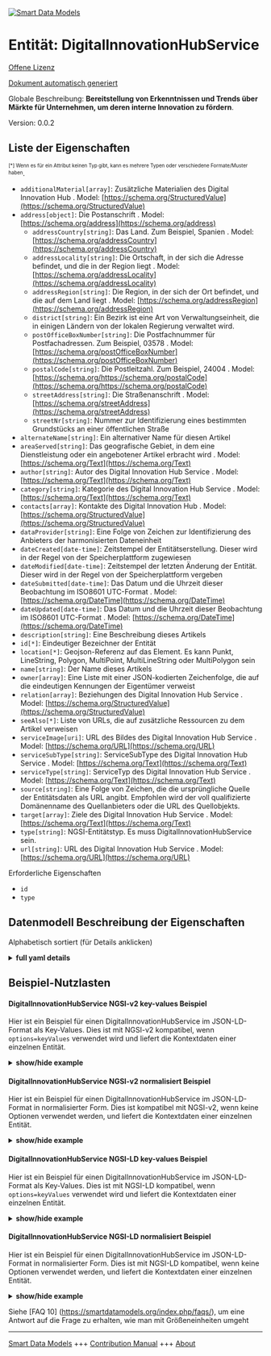 <!-- 10-Header -->  
[![Smart Data Models](https://smartdatamodels.org/wp-content/uploads/2022/01/SmartDataModels_logo.png "Logo")](https://smartdatamodels.org)  
Entität: DigitalInnovationHubService  
====================================<!-- /10-Header -->  
<!-- 15-License -->  
[Offene Lizenz](https://github.com/smart-data-models//dataModel.DigitalInnovationHub/blob/master/DigitalInnovationHubService/LICENSE.md)  
[Dokument automatisch generiert](https://docs.google.com/presentation/d/e/2PACX-1vTs-Ng5dIAwkg91oTTUdt8ua7woBXhPnwavZ0FxgR8BsAI_Ek3C5q97Nd94HS8KhP-r_quD4H0fgyt3/pub?start=false&loop=false&delayms=3000#slide=id.gb715ace035_0_60)  
<!-- /15-License -->  
<!-- 20-Description -->  
Globale Beschreibung: **Bereitstellung von Erkenntnissen und Trends über Märkte für Unternehmen, um deren interne Innovation zu fördern**.  
Version: 0.0.2  
<!-- /20-Description -->  
<!-- 30-PropertiesList -->  

## Liste der Eigenschaften  

<sup><sub>[*] Wenn es für ein Attribut keinen Typ gibt, kann es mehrere Typen oder verschiedene Formate/Muster haben</sub></sup>.  
- `additionalMaterial[array]`: Zusätzliche Materialien des Digital Innovation Hub  . Model: [https://schema.org/StructuredValue](https://schema.org/StructuredValue)- `address[object]`: Die Postanschrift  . Model: [https://schema.org/address](https://schema.org/address)	- `addressCountry[string]`: Das Land. Zum Beispiel, Spanien  . Model: [https://schema.org/addressCountry](https://schema.org/addressCountry)  
	- `addressLocality[string]`: Die Ortschaft, in der sich die Adresse befindet, und die in der Region liegt  . Model: [https://schema.org/addressLocality](https://schema.org/addressLocality)  
	- `addressRegion[string]`: Die Region, in der sich der Ort befindet, und die auf dem Land liegt  . Model: [https://schema.org/addressRegion](https://schema.org/addressRegion)  
	- `district[string]`: Ein Bezirk ist eine Art von Verwaltungseinheit, die in einigen Ländern von der lokalen Regierung verwaltet wird.    
	- `postOfficeBoxNumber[string]`: Die Postfachnummer für Postfachadressen. Zum Beispiel, 03578  . Model: [https://schema.org/postOfficeBoxNumber](https://schema.org/postOfficeBoxNumber)  
	- `postalCode[string]`: Die Postleitzahl. Zum Beispiel, 24004  . Model: [https://schema.org/https://schema.org/postalCode](https://schema.org/https://schema.org/postalCode)  
	- `streetAddress[string]`: Die Straßenanschrift  . Model: [https://schema.org/streetAddress](https://schema.org/streetAddress)  
	- `streetNr[string]`: Nummer zur Identifizierung eines bestimmten Grundstücks an einer öffentlichen Straße    
- `alternateName[string]`: Ein alternativer Name für diesen Artikel  - `areaServed[string]`: Das geografische Gebiet, in dem eine Dienstleistung oder ein angebotener Artikel erbracht wird  . Model: [https://schema.org/Text](https://schema.org/Text)- `author[string]`: Autor des Digital Innovation Hub Service  . Model: [https://schema.org/Text](https://schema.org/Text)- `category[string]`: Kategorie des Digital Innovation Hub Service  . Model: [https://schema.org/Text](https://schema.org/Text)- `contacts[array]`: Kontakte des Digital Innovation Hub  . Model: [https://schema.org/StructuredValue](https://schema.org/StructuredValue)- `dataProvider[string]`: Eine Folge von Zeichen zur Identifizierung des Anbieters der harmonisierten Dateneinheit  - `dateCreated[date-time]`: Zeitstempel der Entitätserstellung. Dieser wird in der Regel von der Speicherplattform zugewiesen  - `dateModified[date-time]`: Zeitstempel der letzten Änderung der Entität. Dieser wird in der Regel von der Speicherplattform vergeben  - `dateSubmitted[date-time]`: Das Datum und die Uhrzeit dieser Beobachtung im ISO8601 UTC-Format  . Model: [https://schema.org/DateTime](https://schema.org/DateTime)- `dateUpdated[date-time]`: Das Datum und die Uhrzeit dieser Beobachtung im ISO8601 UTC-Format  . Model: [https://schema.org/DateTime](https://schema.org/DateTime)- `description[string]`: Eine Beschreibung dieses Artikels  - `id[*]`: Eindeutiger Bezeichner der Entität  - `location[*]`: Geojson-Referenz auf das Element. Es kann Punkt, LineString, Polygon, MultiPoint, MultiLineString oder MultiPolygon sein  - `name[string]`: Der Name dieses Artikels  - `owner[array]`: Eine Liste mit einer JSON-kodierten Zeichenfolge, die auf die eindeutigen Kennungen der Eigentümer verweist  - `relation[array]`: Beziehungen des Digital Innovation Hub Service  . Model: [https://schema.org/StructuredValue](https://schema.org/StructuredValue)- `seeAlso[*]`: Liste von URLs, die auf zusätzliche Ressourcen zu dem Artikel verweisen  - `serviceImage[uri]`: URL des Bildes des Digital Innovation Hub Service  . Model: [https://schema.org/URL](https://schema.org/URL)- `serviceSubType[string]`: ServiceSubType des Digital Innovation Hub Service  . Model: [https://schema.org/Text](https://schema.org/Text)- `serviceType[string]`: ServiceTyp des Digital Innovation Hub Service  . Model: [https://schema.org/Text](https://schema.org/Text)- `source[string]`: Eine Folge von Zeichen, die die ursprüngliche Quelle der Entitätsdaten als URL angibt. Empfohlen wird der voll qualifizierte Domänenname des Quellanbieters oder die URL des Quellobjekts.  - `target[array]`: Ziele des Digital Innovation Hub Service  . Model: [https://schema.org/Text](https://schema.org/Text)- `type[string]`: NGSI-Entitätstyp. Es muss DigitalInnovationHubService sein.  - `url[string]`: URL des Digital Innovation Hub Service  . Model: [https://schema.org/URL](https://schema.org/URL)<!-- /30-PropertiesList -->  
<!-- 35-RequiredProperties -->  
Erforderliche Eigenschaften  
- `id`  - `type`  <!-- /35-RequiredProperties -->  
<!-- 40-RequiredProperties -->  
<!-- /40-RequiredProperties -->  
<!-- 50-DataModelHeader -->  
## Datenmodell Beschreibung der Eigenschaften  
Alphabetisch sortiert (für Details anklicken)  
<!-- /50-DataModelHeader -->  
<!-- 60-ModelYaml -->  
<details><summary><strong>full yaml details</strong></summary>    
```yaml  
DigitalInnovationHubService:    
  description: Provision of insights and trend on markets to companies to stimulate their internal innovation.    
  properties:    
    additionalMaterial:    
      description: Additional Materials of the Digital Innovation Hub    
      items:    
        properties:    
          label:    
            type: string    
          url:    
            type: string    
        type: object    
      type: array    
      x-ngsi:    
        model: https://schema.org/StructuredValue    
        type: Property    
    address:    
      description: The mailing address    
      properties:    
        addressCountry:    
          description: 'The country. For example, Spain'    
          type: string    
          x-ngsi:    
            model: https://schema.org/addressCountry    
            type: Property    
        addressLocality:    
          description: 'The locality in which the street address is, and which is in the region'    
          type: string    
          x-ngsi:    
            model: https://schema.org/addressLocality    
            type: Property    
        addressRegion:    
          description: 'The region in which the locality is, and which is in the country'    
          type: string    
          x-ngsi:    
            model: https://schema.org/addressRegion    
            type: Property    
        district:    
          description: 'A district is a type of administrative division that, in some countries, is managed by the local government'    
          type: string    
          x-ngsi:    
            type: Property    
        postOfficeBoxNumber:    
          description: 'The post office box number for PO box addresses. For example, 03578'    
          type: string    
          x-ngsi:    
            model: https://schema.org/postOfficeBoxNumber    
            type: Property    
        postalCode:    
          description: 'The postal code. For example, 24004'    
          type: string    
          x-ngsi:    
            model: https://schema.org/https://schema.org/postalCode    
            type: Property    
        streetAddress:    
          description: The street address    
          type: string    
          x-ngsi:    
            model: https://schema.org/streetAddress    
            type: Property    
        streetNr:    
          description: Number identifying a specific property on a public street    
          type: string    
          x-ngsi:    
            type: Property    
      type: object    
      x-ngsi:    
        model: https://schema.org/address    
        type: Property    
    alternateName:    
      description: An alternative name for this item    
      type: string    
      x-ngsi:    
        type: Property    
    areaServed:    
      description: The geographic area where a service or offered item is provided    
      type: string    
      x-ngsi:    
        model: https://schema.org/Text    
        type: Property    
    author:    
      description: Author of the Digital Innovation Hub Service    
      type: string    
      x-ngsi:    
        model: https://schema.org/Text    
        type: Property    
    category:    
      description: Category of the Digital Innovation Hub Service    
      type: string    
      x-ngsi:    
        model: https://schema.org/Text    
        type: Property    
    contacts:    
      description: Contacts of the Digital Innovation Hub    
      items:    
        description: All contact elements in data models unless explicitly stated according to schema.org    
        properties:    
          contactPoint:    
            description: The details to contact with the item    
            properties:    
              areaServed:    
                description: The geographic area where a service or offered item is provided. Supersedes serviceArea    
                type: string    
                x-ngsi:    
                  type: Property    
              availabilityRestriction:    
                anyOf:    
                  - description: Array of identifiers format of any NGSI entity    
                    items:    
                      maxLength: 256    
                      minLength: 1    
                      pattern: ^[\w\-\.\{\}\$\+\*\[\]`|~^@!,:\\]+$    
                      type: string    
                    type: array    
                    x-ngsi:    
                      type: Property    
                  - description: Array of identifiers format of any NGSI entity    
                    items:    
                      format: uri    
                      type: string    
                    type: array    
                    x-ngsi:    
                      type: Property    
                description: This property links a contact point to information about when the contact point is not available. The details are provided using the Opening Hours Specification class    
                x-ngsi:    
                  model: http://schema.org/hoursAvailable    
                  type: Relationship    
              availableLanguage:    
                anyOf:    
                  - anyOf:    
                      - type: string    
                      - items:    
                        type: array    
                description: 'A language someone may use with or at the item, service or place. Please use one of the language codes from the IETF BCP 47 standard. It is implemented the Text option but it could be also Language'    
                x-ngsi:    
                  model: http://schema.org/availableLanguage    
                  type: Property    
              contactOption:    
                anyOf:    
                  - type: string    
                  - items:    
                      type: string    
                    type: array    
                description: An option available on this contact point (e.g. a toll-free number or support for hearing-impaired callers)    
                x-ngsi:    
                  model: http://schema.org/contactOption    
                  type: Property    
              contactType:    
                description: Contact type of this item    
                type: string    
                x-ngsi:    
                  type: Property    
              email:    
                description: Email address of owner    
                format: idn-email    
                type: string    
                x-ngsi:    
                  type: Property    
              faxNumber:    
                description: The fax number    
                type: string    
                x-ngsi:    
                  model: http://schema.org/Text    
                  type: Property    
              name:    
                description: The name of this item    
                type: string    
                x-ngsi:    
                  type: Property    
              productSupported:    
                description: The product or service this support contact point is related to (such as product support for a particular product line). This can be a specific product or product line (e.g. 'iPhone') or a general category of products or services (e.g. 'smartphones')    
                type: string    
                x-ngsi:    
                  model: http://schema.org/Text    
                  type: Property    
              telephone:    
                description: Telephone of this contact    
                type: string    
                x-ngsi:    
                  type: Property    
              url:    
                description: URL which provides a description or further information about this item    
                format: uri    
                type: string    
                x-ngsi:    
                  type: Property    
            type: object    
            x-ngsi:    
              model: https://schema.org/ContactPoint    
              type: Property    
        type: object    
        x-ngsi:    
          type: Property    
      type: array    
      x-ngsi:    
        model: https://schema.org/StructuredValue    
        type: Property    
    dataProvider:    
      description: A sequence of characters identifying the provider of the harmonised data entity    
      type: string    
      x-ngsi:    
        type: Property    
    dateCreated:    
      description: Entity creation timestamp. This will usually be allocated by the storage platform    
      format: date-time    
      type: string    
      x-ngsi:    
        type: Property    
    dateModified:    
      description: Timestamp of the last modification of the entity. This will usually be allocated by the storage platform    
      format: date-time    
      type: string    
      x-ngsi:    
        type: Property    
    dateSubmitted:    
      description: The date and time of this observation in ISO8601 UTC format    
      format: date-time    
      type: string    
      x-ngsi:    
        model: https://schema.org/DateTime    
        type: Property    
    dateUpdated:    
      description: The date and time of this observation in ISO8601 UTC format    
      format: date-time    
      type: string    
      x-ngsi:    
        model: https://schema.org/DateTime    
        type: Property    
    description:    
      description: A description of this item    
      type: string    
      x-ngsi:    
        type: Property    
    id:    
      anyOf:    
        - description: Identifier format of any NGSI entity    
          maxLength: 256    
          minLength: 1    
          pattern: ^[\w\-\.\{\}\$\+\*\[\]`|~^@!,:\\]+$    
          type: string    
          x-ngsi:    
            type: Property    
        - description: Identifier format of any NGSI entity    
          format: uri    
          type: string    
          x-ngsi:    
            type: Property    
      description: Unique identifier of the entity    
      x-ngsi:    
        type: Property    
    location:    
      description: 'Geojson reference to the item. It can be Point, LineString, Polygon, MultiPoint, MultiLineString or MultiPolygon'    
      oneOf:    
        - description: Geojson reference to the item. Point    
          properties:    
            bbox:    
              items:    
                type: number    
              minItems: 4    
              type: array    
            coordinates:    
              items:    
                type: number    
              minItems: 2    
              type: array    
            type:    
              enum:    
                - Point    
              type: string    
          required:    
            - type    
            - coordinates    
          title: GeoJSON Point    
          type: object    
          x-ngsi:    
            type: GeoProperty    
        - description: Geojson reference to the item. LineString    
          properties:    
            bbox:    
              items:    
                type: number    
              minItems: 4    
              type: array    
            coordinates:    
              items:    
                items:    
                  type: number    
                minItems: 2    
                type: array    
              minItems: 2    
              type: array    
            type:    
              enum:    
                - LineString    
              type: string    
          required:    
            - type    
            - coordinates    
          title: GeoJSON LineString    
          type: object    
          x-ngsi:    
            type: GeoProperty    
        - description: Geojson reference to the item. Polygon    
          properties:    
            bbox:    
              items:    
                type: number    
              minItems: 4    
              type: array    
            coordinates:    
              items:    
                items:    
                  items:    
                    type: number    
                  minItems: 2    
                  type: array    
                minItems: 4    
                type: array    
              type: array    
            type:    
              enum:    
                - Polygon    
              type: string    
          required:    
            - type    
            - coordinates    
          title: GeoJSON Polygon    
          type: object    
          x-ngsi:    
            type: GeoProperty    
        - description: Geojson reference to the item. MultiPoint    
          properties:    
            bbox:    
              items:    
                type: number    
              minItems: 4    
              type: array    
            coordinates:    
              items:    
                items:    
                  type: number    
                minItems: 2    
                type: array    
              type: array    
            type:    
              enum:    
                - MultiPoint    
              type: string    
          required:    
            - type    
            - coordinates    
          title: GeoJSON MultiPoint    
          type: object    
          x-ngsi:    
            type: GeoProperty    
        - description: Geojson reference to the item. MultiLineString    
          properties:    
            bbox:    
              items:    
                type: number    
              minItems: 4    
              type: array    
            coordinates:    
              items:    
                items:    
                  items:    
                    type: number    
                  minItems: 2    
                  type: array    
                minItems: 2    
                type: array    
              type: array    
            type:    
              enum:    
                - MultiLineString    
              type: string    
          required:    
            - type    
            - coordinates    
          title: GeoJSON MultiLineString    
          type: object    
          x-ngsi:    
            type: GeoProperty    
        - description: Geojson reference to the item. MultiLineString    
          properties:    
            bbox:    
              items:    
                type: number    
              minItems: 4    
              type: array    
            coordinates:    
              items:    
                items:    
                  items:    
                    items:    
                      type: number    
                    minItems: 2    
                    type: array    
                  minItems: 4    
                  type: array    
                type: array    
              type: array    
            type:    
              enum:    
                - MultiPolygon    
              type: string    
          required:    
            - type    
            - coordinates    
          title: GeoJSON MultiPolygon    
          type: object    
          x-ngsi:    
            type: GeoProperty    
      x-ngsi:    
        type: GeoProperty    
    name:    
      description: The name of this item    
      type: string    
      x-ngsi:    
        type: Property    
    owner:    
      description: A List containing a JSON encoded sequence of characters referencing the unique Ids of the owner(s)    
      items:    
        anyOf:    
          - description: Identifier format of any NGSI entity    
            maxLength: 256    
            minLength: 1    
            pattern: ^[\w\-\.\{\}\$\+\*\[\]`|~^@!,:\\]+$    
            type: string    
            x-ngsi:    
              type: Property    
          - description: Identifier format of any NGSI entity    
            format: uri    
            type: string    
            x-ngsi:    
              type: Property    
        description: Unique identifier of the entity    
        x-ngsi:    
          type: Property    
      type: array    
      x-ngsi:    
        type: Property    
    relation:    
      description: Relations of the Digital Innovation Hub Service    
      items:    
        properties:    
          alternateName:    
            description: An alternative name for this item    
            type: string    
            x-ngsi:    
              type: Property    
          dataProvider:    
            description: A sequence of characters identifying the provider of the harmonised data entity    
            type: string    
            x-ngsi:    
              type: Property    
          dateCreated:    
            description: Entity creation timestamp. This will usually be allocated by the storage platform    
            format: date-time    
            type: string    
            x-ngsi:    
              type: Property    
          dateModified:    
            description: Timestamp of the last modification of the entity. This will usually be allocated by the storage platform    
            format: date-time    
            type: string    
            x-ngsi:    
              type: Property    
          description:    
            description: A description of this item    
            type: string    
            x-ngsi:    
              type: Property    
          id:    
            anyOf:    
              - description: Identifier format of any NGSI entity    
                maxLength: 256    
                minLength: 1    
                pattern: ^[\w\-\.\{\}\$\+\*\[\]`|~^@!,:\\]+$    
                type: string    
                x-ngsi:    
                  type: Property    
              - description: Identifier format of any NGSI entity    
                format: uri    
                type: string    
                x-ngsi:    
                  type: Property    
            description: Unique identifier of the entity    
            x-ngsi:    
              type: Property    
          name:    
            description: The name of this item    
            type: string    
            x-ngsi:    
              type: Property    
          owner:    
            description: A List containing a JSON encoded sequence of characters referencing the unique Ids of the owner(s)    
            items:    
              anyOf:    
                - description: Identifier format of any NGSI entity    
                  maxLength: 256    
                  minLength: 1    
                  pattern: ^[\w\-\.\{\}\$\+\*\[\]`|~^@!,:\\]+$    
                  type: string    
                  x-ngsi:    
                    type: Property    
                - description: Identifier format of any NGSI entity    
                  format: uri    
                  type: string    
                  x-ngsi:    
                    type: Property    
              description: Unique identifier of the entity    
              x-ngsi:    
                type: Property    
            type: array    
            x-ngsi:    
              type: Property    
          seeAlso:    
            description: list of uri pointing to additional resources about the item    
            oneOf:    
              - items:    
                  format: uri    
                  type: string    
                minItems: 1    
                type: array    
              - format: uri    
                type: string    
            x-ngsi:    
              type: Property    
          source:    
            description: 'A sequence of characters giving the original source of the entity data as a URL. Recommended to be the fully qualified domain name of the source provider, or the URL to the source object'    
            type: string    
            x-ngsi:    
              type: Property    
        type: object    
      type: array    
      x-ngsi:    
        model: https://schema.org/StructuredValue    
        type: Property    
    seeAlso:    
      description: list of uri pointing to additional resources about the item    
      oneOf:    
        - items:    
            format: uri    
            type: string    
          minItems: 1    
          type: array    
        - format: uri    
          type: string    
      x-ngsi:    
        type: Property    
    serviceImage:    
      description: URL of the image of the Digital Innovation Hub Service    
      format: uri    
      type: string    
      x-ngsi:    
        model: https://schema.org/URL    
        type: Property    
    serviceSubType:    
      description: ServiceSubType of the Digital Innovation Hub Service    
      type: string    
      x-ngsi:    
        model: https://schema.org/Text    
        type: Property    
    serviceType:    
      description: ServiceType of the Digital Innovation Hub Service    
      type: string    
      x-ngsi:    
        model: https://schema.org/Text    
        type: Property    
    source:    
      description: 'A sequence of characters giving the original source of the entity data as a URL. Recommended to be the fully qualified domain name of the source provider, or the URL to the source object'    
      type: string    
      x-ngsi:    
        type: Property    
    target:    
      description: Targets of the Digital Innovation Hub Service    
      items:    
        type: string    
      type: array    
      x-ngsi:    
        model: https://schema.org/Text    
        type: Property    
    type:    
      description: NGSI entity type. It has to be DigitalInnovationHubService    
      enum:    
        - DigitalInnovationHubService    
      type: string    
      x-ngsi:    
        type: Property    
    url:    
      description: URL of the Digital Innovation Hub Service    
      type: string    
      x-ngsi:    
        model: https://schema.org/URL    
        type: Property    
  required:    
    - id    
    - type    
  type: object    
  x-derived-from: ""    
  x-disclaimer: 'Redistribution and use in source and binary forms, with or without modification, are permitted  provided that the license conditions are met. Copyleft (c) 2022 Contributors to Smart Data Models Program'    
  x-license-url: https://github.com/smart-data-models/dataModel.DigitalInnovationHub/blob/master/DigitalInnovationHubService/LICENSE.md    
  x-model-schema: https://smart-data-models.github.io/dataModel.DIH/DigitalInnovationHubService/schema.json    
  x-model-tags: DIH    
  x-version: 0.0.2    
```  
</details>    
<!-- /60-ModelYaml -->  
<!-- 70-MiddleNotes -->  
<!-- /70-MiddleNotes -->  
<!-- 80-Examples -->  
## Beispiel-Nutzlasten  
#### DigitalInnovationHubService NGSI-v2 key-values Beispiel  
Hier ist ein Beispiel für einen DigitalInnovationHubService im JSON-LD-Format als Key-Values. Dies ist mit NGSI-v2 kompatibel, wenn `options=keyValues` verwendet wird und liefert die Kontextdaten einer einzelnen Entität.  
<details><summary><strong>show/hide example</strong></summary>    
```json  
{  
    "id": "DigitalInnovationHubService:b6IZuH0B_X_d5NJkB0eY",  
    "type": "DigitalInnovationHubService",  
    "title": "Trend watching",  
    "description": "Provision of insights and trend on markets to companies to stimulate their internal innovation",  
    "serviceImage": "https://www.sample-dih.com/logo.png",  
    "category": "Ecosystem",  
    "serviceType": "DIH Innovation Development",  
    "serviceSubType": "Trend watching",  
    "target": [  
        "Engineers",  
        "Directors"  
    ],  
    "url": "https://www.sample-dih.com/trend-watching",  
    "additionalMaterial": [  
        {  
            "label": "Brochure",  
            "url": "https://www.sample-dih.com/trend-watching/brochure.pdf"  
        }  
    ],  
    "contacts": [  
        {  
            "name": "Mark Johnson",  
            "email": "mark.johnson@sample-dih.it"  
        }  
    ],  
    "author": "John Doe",  
    "relation": [  
        {  
            "id": "DigitalInnovationHub:R5Ju4oO0_X_Jy8GO5d2"  
        },  
        {  
            "id": "DigitalInnovationHub:D5yr9HT3_X_RH7Fy7H9"  
        }  
    ],  
    "dateSubmitted": "2020-07-07T15:05:59.408Z",  
    "dateUpdated": "2020-07-07T15:05:59.408Z"  
}  
```  
</details>  
#### DigitalInnovationHubService NGSI-v2 normalisiert Beispiel  
Hier ist ein Beispiel für einen DigitalInnovationHubService im JSON-LD-Format in normalisierter Form. Dies ist kompatibel mit NGSI-v2, wenn keine Optionen verwendet werden, und liefert die Kontextdaten einer einzelnen Entität.  
<details><summary><strong>show/hide example</strong></summary>    
```json  
{  
	"id": "urn:ngsi-ld:DigitalInnovationHubService:DigitalInnovationHubService:b6IZuH0B_X_d5NJkB0eY",  
	"type": "DigitalInnovationHubService",  
	"title": {  
		"type": "Text",  
		"value": "Trend watching"  
	},  
	"description": {  
		"type": "Text",  
		"value": "Provision of insights and trend on markets to companies to stimulate their internal innovation"  
	},  
	"serviceImage": {  
		"type": "URL",  
		"value": "https://www.sample-dih.com/logo.png"  
	},  
	"category": {  
		"type": "Text",  
		"value": "Ecosystem"  
	},  
	"serviceType": {  
		"type": "Text",  
		"value": "DIH Innovation Development"  
	},  
	"serviceSubType": {  
		"type": "Text",  
		"value": "Trend watching"  
	},  
	"target": {  
		"type": "array",  
		"value": [  
			"Engineers",  
			"Directors"  
		]  
	},  
	"url": {  
		"type": "Text",  
		"value": "https://www.sample-dih.com/trend-watching"  
	},  
	"additionalMaterial": {  
		"type": "array",  
		"value": [  
			{  
				"label": "Brochure",  
				"url": "https://www.sample-dih.com/trend-watching/brochure.pdf"  
			}  
		]  
	},  
	"contacts": {  
		"type": "array",  
		"value": [  
			{  
				"name": "Mark Johnson",  
				"email": "mark.johnson@sample-dih.it"  
			}  
		]  
	},  
	"author": {  
		"type": "Text",  
		"value": "John Doe"  
	},  
	"relation": {  
		"type": "array",  
		"value": [  
			{  
				"id": "urn:ngsi-ld:DigitalInnovationHubService:id:R5Ju4oO0_X_Jy8GO5d2"  
			},  
			{  
				"id": "urn:ngsi-ld:DigitalInnovationHubService:id:D5yr9HT3_X_RH7Fy7H9"  
			}  
		]  
	},  
	"dateSubmitted": {  
		"type": "Date-Time",  
		"value": "2020-07-07T15:05:59.408Z"  
	},  
	"dateUpdated": {  
		"type": "Date-Time",  
		"value": "2020-07-07T15:05:59.408Z"  
	}  
}  
```  
</details>  
#### DigitalInnovationHubService NGSI-LD key-values Beispiel  
Hier ist ein Beispiel für einen DigitalInnovationHubService im JSON-LD-Format als Key-Values. Dies ist mit NGSI-LD kompatibel, wenn `options=keyValues` verwendet wird und liefert die Kontextdaten einer einzelnen Entität.  
<details><summary><strong>show/hide example</strong></summary>    
```json  
{  
    "id": "urn:ngsi-ld:DigitalInnovationHubService:DigitalInnovationHubService:b6IZuH0B_X_d5NJkB0eY",  
    "type": "DigitalInnovationHubService",  
    "title": "Trend watching",  
    "description": "Provision of insights and trend on markets to companies to stimulate their internal innovation",  
    "serviceImage": "https://www.sample-dih.com/logo.png",  
    "category": "Ecosystem",  
    "serviceType": "DIH Innovation Development",  
    "serviceSubType": "Trend watching",  
    "target": [  
        "Engineers",  
        "Directors"  
    ],  
    "url": "https://www.sample-dih.com/trend-watching",  
    "additionalMaterial": [  
        {  
            "label": "Brochure",  
            "url": "https://www.sample-dih.com/trend-watching/brochure.pdf"  
        }  
    ],  
    "contacts": [  
        {  
            "name": "Mark Johnson",  
            "email": "mark.johnson@sample-dih.it"  
        }  
    ],  
    "author": "John Doe",  
    "relation": [  
        {  
            "id": "urn:ngsi-ld:DigitalInnovationHubService:id:R5Ju4oO0_X_Jy8GO5d2"  
        },  
        {  
            "id": "urn:ngsi-ld:DigitalInnovationHubService:id:D5yr9HT3_X_RH7Fy7H9"  
        }  
    ],  
    "dateSubmitted": "2020-07-07T15:05:59.408Z",  
    "dateUpdated": "2020-07-07T15:05:59.408Z",  
    "@context": [  
        "https://smart-data-models.github.io/dataModel.DigitalInnovationHub/context.jsonld",  
        "https://raw.githubusercontent.com/smart-data-models/dataModel.DigitalInnovationHub/master/context.jsonld"  
    ]  
}  
```  
</details>  
#### DigitalInnovationHubService NGSI-LD normalisiert Beispiel  
Hier ist ein Beispiel für einen DigitalInnovationHubService im JSON-LD-Format in normalisierter Form. Dies ist mit NGSI-LD kompatibel, wenn keine Optionen verwendet werden, und liefert die Kontextdaten einer einzelnen Entität.  
<details><summary><strong>show/hide example</strong></summary>    
```json  
{  
    "id": "urn:ngsi-ld:DigitalInnovationHubService:DigitalInnovationHubService:b6IZuH0B_X_d5NJkB0eY",  
    "type": "DigitalInnovationHubService",  
    "title": {  
        "type": "Property",  
        "value": "Trend watching"  
    },  
    "description": {  
        "type": "Property",  
        "value": "Provision of insights and trend on markets to companies to stimulate their internal innovation"  
    },  
    "serviceImage": {  
        "type": "Property",  
        "value": "https://www.sample-dih.com/logo.png"  
    },  
    "category": {  
        "type": "Property",  
        "value": "Ecosystem"  
    },  
    "serviceType": {  
        "type": "Property",  
        "value": "DIH Innovation Development"  
    },  
    "serviceSubType": {  
        "type": "Property",  
        "value": "Trend watching"  
    },  
    "target": {  
        "type": "Property",  
        "value": [  
            "Engineers",  
            "Directors"  
        ]  
    },  
    "url": {  
        "type": "Property",  
        "value": "https://www.sample-dih.com/trend-watching"  
    },  
    "additionalMaterial": {  
        "type": "Property",  
        "value": [  
            {  
                "label": "Brochure",  
                "url": "https://www.sample-dih.com/trend-watching/brochure.pdf"  
            }  
        ]  
    },  
    "contacts": {  
        "type": "Property",  
        "value": [  
            {  
                "name": "Mark Johnson",  
                "email": "mark.johnson@sample-dih.it"  
            }  
        ]  
    },  
    "author": {  
        "type": "Property",  
        "value": "John Doe"  
    },  
    "relation": {  
        "type": "Relationship",  
        "value": [  
            {  
                "id": "urn:ngsi-ld:DigitalInnovationHubService:id:R5Ju4oO0_X_Jy8GO5d2"  
            },  
            {  
                "id": "urn:ngsi-ld:DigitalInnovationHubService:id:D5yr9HT3_X_RH7Fy7H9"  
            }  
        ]  
    },  
    "dateSubmitted": {  
        "type": "Property",  
        "value": {  
            "type": "DateTime",  
            "value": "2020-07-07T15:05:59.408Z"  
        }  
    },  
    "dateUpdated": {  
        "type": "Property",  
        "value": {  
            "type": "DateTime",  
            "value": "2020-07-07T15:05:59.408Z"  
        }  
    },  
    "@context": [  
        "https://smart-data-models.github.io/dataModel.DigitalInnovationHub/context.jsonld",  
        "https://raw.githubusercontent.com/smart-data-models/dataModel.DigitalInnovationHub/master/context.jsonld"  
    ]  
}  
```  
</details><!-- /80-Examples -->  
<!-- 90-FooterNotes -->  
<!-- /90-FooterNotes -->  
<!-- 95-Units -->  
Siehe [FAQ 10] (https://smartdatamodels.org/index.php/faqs/), um eine Antwort auf die Frage zu erhalten, wie man mit Größeneinheiten umgeht  
<!-- /95-Units -->  
<!-- 97-LastFooter -->  
---  
[Smart Data Models](https://smartdatamodels.org) +++ [Contribution Manual](https://bit.ly/contribution_manual) +++ [About](https://bit.ly/Introduction_SDM)<!-- /97-LastFooter -->  
